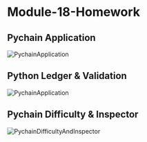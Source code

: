 # Module-18-Homework

## Pychain Application
![PychainApplication](https://github.com/amirctech/Module-18-Homework/assets/122631183/1c996c8e-716a-4237-affd-df8c9f3b3d6f)

## Python Ledger & Validation
![PychainApplication](https://github.com/amirctech/Module-18-Homework/assets/122631183/ee917007-c3b0-44a4-b4c1-ccd73a924234)

## Pychain Difficulty & Inspector
![PychainDifficultyAndInspector](https://github.com/amirctech/Module-18-Homework/assets/122631183/2b3ca1d3-d812-4efe-9a89-f98781af9763)
